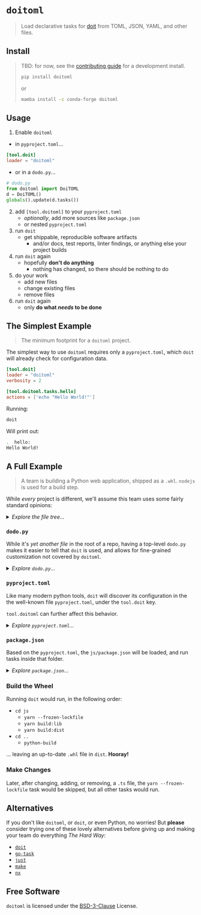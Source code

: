 # `doitoml`

> Load declarative tasks for [doit] from TOML, JSON, YAML, and other files.

[doit]: https://github.com/pydoit/doit

## Install

> TBD: for now, see the [contributing guide] for a development install.
>
> ```bash
> pip install doitoml
> ```
>
> or
>
> ```bash
> mamba install -c conda-forge doitoml
> ```

[contributing guide]: https://github.com/deathbeds/doitoml/tree/main/CONTRIBUTING.md

## Usage

1. Enable `doitoml`

- in `pyproject.toml`...

```toml
[tool.doit]
loader = "doitoml"
```

- or in a `dodo.py`...

```py
# dodo.py
from doitoml import DoiTOML
d = DoiTOML()
globals().update(d.tasks())
```

2. add `[tool.doitoml]` to your `pyproject.toml`
   - _optionally_, add more sources like `package.json`
   - or nested `pyproject.toml`
3. run `doit`
   - get shippable, reproducible software artifacts
     - and/or docs, test reports, linter findings, or anything else your project builds
4. run `doit` again
   - hopefully **don't do anything**
     - nothing has changed, so there should be nothing to do
5. do your work
   - add new files
   - change existing files
   - remove files
6. run `doit` again
   - only **do what _needs_ to be done**

## The Simplest Example

> The minimum footprint for a `doitoml` project.

The simplest way to use `doitoml` requires only a `pyproject.toml`, which `doit`
will already check for configuration data.

<!-- toml examples/no-dodo -->

```toml
[tool.doit]
loader = "doitoml"
verbosity = 2

[tool.doitoml.tasks.hello]
actions = ['echo "Hello World!"']
```

<!-- toml examples/no-dodo -->

Running:

```bash
doit
```

Will print out:

```bash
.  hello:
Hello World!
```

## A Full Example

> A team is building a Python web application, shipped as a `.whl`. `nodejs` is used for a build step.

While _every_ project is different, we'll assume this team uses some fairly standard
opinions:

<details>

<summary><i>Explore the file tree...</i></summary>

<!-- tree examples/py-js-web -->

```
  README.md
  LICENSE
  pyproject.toml
  dodo.py
  src/
    foo/
      __init__.py
      app.py
  js/
    package.json
    yarn.lock
    tsconfig.json
    webpack.config.js
    src/
      index.ts
    style/
      index.css
```

<!-- tree examples/py-js-web -->

</details>

### `dodo.py`

While it's _yet another file_ in the root of a repo, having a top-level `dodo.py` makes it
easier to tell that `doit` is used, and allows for fine-grained customization not
covered by `doitoml`.

<details>

<summary><i>Explore <code>dodo.py</code>...</i></summary>

<!-- py examples/py-js-web/dodo.py -->

```py
from doitoml import DoiTOML
doitoml = DoiTOML()
globals().update(doitoml.tasks())
```

<!-- py examples/py-js-web/dodo.py -->

</details>

### `pyproject.toml`

Like many modern python tools, `doit` will discover its configuration in the the
well-known file `pyproject.toml`, under the `tool.doit` key.

`tool.doitoml` can further affect this behavior.

<details>

<summary><i>Explore <code>pyproject.toml</code>...</i></summary>

<!-- toml examples/py-js-web/pyproject.toml -->

```toml
[tool.doit]
default_tasks = ["backend:build"]

[tool.doitoml.config]
backend = "./pyproject.toml"
frontend = "./js/package.json"

[tool.doitoml.env]
FOO_PY_VERSION = ":get::toml::./pyproject.toml::project::version"

[tool.doitoml.paths]
whl = ["dist/foo-${FOO_PY_VERSION}-py3-none-any.whl"]
py_src = [":rglob::src::*.py"]
readme = ["README.md"]
license = ["LICENSE"]
ppt = ["pyproject.toml"]

[tool.doitoml.tasks.build]
file_dep = ["::readme", "::license", "::ppt", "::py_src", "::frontend::dist"]
targets = ["::whl"]
actions = [["pyproject-build"]]
```

<!-- toml examples/py-js-web/pyproject.toml -->

</details>

### `package.json`

Based on the `pyproject.toml`, the `js/package.json` will be loaded, and run
tasks inside that folder.

<details>

<summary><i>Explore <code>package.json</code>...</i></summary>

<!-- json examples/py-js-web/js/package.json -->

```json
{
  "name": "foo",
  "scripts": {
    "build:lib": "tsc -b",
    "build:dist": "webpack"
  },
  "doitoml": {
    "paths": {
      "pj": ["package.json"],
      "ts_src": ["rglob:src:*.ts"],
      "ts_cfg": ["tsconfig.json"],
      "ts_buildinfo": ["tsconfig.tsbuildinfo"],
      "y_lock": ["yarn.lock"],
      "y_integrity": ["node_modules/.yarn-integrity"],
      "w_cfg": ["webpack.config.js"],
      "dist_html": ["../src/static/index.html"],
      "style": [":rglob:style:*"]
    },
    "tasks": {
      "install": {
        "file_dep": ["::y_lock", "::pj"],
        "targets": ["::y_integrity"],
        "actions": [["yarn", "--frozen-lockfile"]]
      }
      "build:lib": {
        "file_dep": ["::y_integrity", "::ts_cfg", "::ts_src"],
        "targets": ["::ts_buildinfo"],
        "actions": [["yarn", "build:lib"]]
      },
      "build:dist": {
        "file_dep": ["::y_integrity", "::ts_buildinfo", "::w_cfg", "::style"],
        "targets": ["::dist"],
        "actions": [["yarn", "build:dist"]]
      }
    }
  }
}
```

<!-- json examples/py-js-web/js/package.json -->

</details>

### Build the Wheel

Running `doit` would run, in the following order:

- `cd js`
  - `yarn --frozen-lockfile`
  - `yarn build:lib`
  - `yarn build:dist`
- `cd ..`
  - `python-build`

... leaving an up-to-date `.whl` file in `dist`. **Hooray!**

### Make Changes

Later, after changing, adding, or removing, a `.ts` file, the
`yarn --frozen-lockfile` task would be skipped, but all other tasks would run.

## Alternatives

If you don't like `doitoml`, or `doit`, or even Python, no worries! But **please**
consider trying one of these lovely alternatives before giving up and making
your team do everything _The Hard Way_:

- [`doit`][doit]
- [`go-task`](https://github.com/go-task/task)
- [`just`](https://github.com/casey/just)
- [`make`](https://www.gnu.org/software/make)
- [`nx`](https://nx.dev)

## Free Software

`doitoml` is licensed under the [BSD-3-Clause] License.

[bsd-3-clause]: https://github.com/deathbeds/doitoml/tree/main/LICENSE.txt
